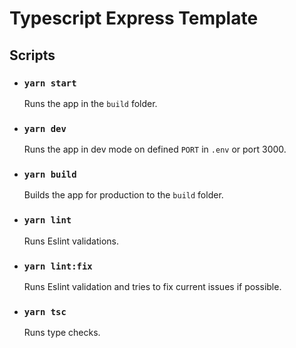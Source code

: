 # Typescript Express Template

## Scripts

- ### `yarn start`

  Runs the app in the `build` folder.

- ### `yarn dev`

  Runs the app in dev mode on defined `PORT` in `.env` or port 3000.

- ### `yarn build`

  Builds the app for production to the `build` folder.

- ### `yarn lint`

  Runs Eslint validations.

- ### `yarn lint:fix`

  Runs Eslint validation and tries to fix current issues if possible.

- ### `yarn tsc`

  Runs type checks.
